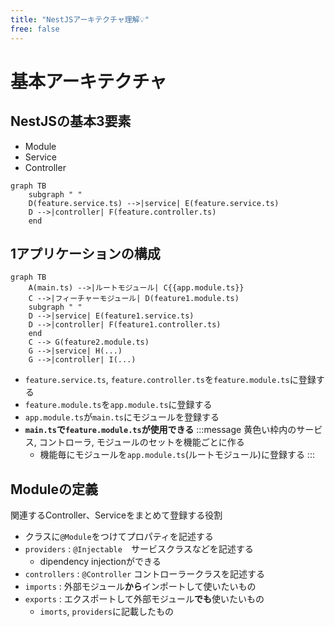 ```yaml
---
title: "NestJSアーキテクチャ理解💡"
free: false
---
```


# 基本アーキテクチャ

## NestJSの基本3要素
- Module
- Service
- Controller

```mermaid
graph TB
    subgraph " "
    D(feature.service.ts) -->|service| E(feature.service.ts)
    D -->|controller| F(feature.controller.ts)
    end
```

## 1アプリケーションの構成


```mermaid
graph TB
    A(main.ts) -->|ルートモジュール| C{{app.module.ts}}
    C -->|フィーチャーモジュール| D(feature1.module.ts)
    subgraph " "
    D -->|service| E(feature1.service.ts)
    D -->|controller| F(feature1.controller.ts)
    end
    C --> G(feature2.module.ts)
    G -->|service| H(...)
    G -->|controller| I(...)
```
- `feature.service.ts`, `feature.controller.ts`を`feature.module.ts`に登録する
- `feature.module.ts`を`app.module.ts`に登録する
- `app.module.ts`が`main.ts`にモジュールを登録する
- **`main.ts`で`feature.module.ts`が使用できる**
:::message
黄色い枠内のサービス, コントローラ, モジュールのセットを機能ごとに作る
	- 機能毎にモジュールを`app.module.ts`(ルートモジュール)に登録する
:::


## Moduleの定義
関連するController、Serviceをまとめて登録する役割

- クラスに`@Module`をつけてプロパティを記述する
- `providers` : `@Injectable`　サービスクラスなどを記述する
	- dipendency injectionができる
- `controllers` : `@Controller` コントローラークラスを記述する
- `imports` : 外部モジュール**から**インポートして使いたいもの
- `exports` : エクスポートして外部モジュール**でも**使いたいもの
	- `imorts`, `providers`に記載したもの